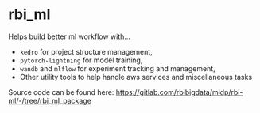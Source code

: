 # rbi_ml

Helps build better ml workflow with...   
* `kedro` for project structure management,  
* `pytorch-lightning` for model training,  
* `wandb` and `mlflow` for experiment tracking and management,  
* Other utility tools to help handle aws services and miscellaneous tasks

Source code can be found here: https://gitlab.com/rbibigdata/mldp/rbi-ml/-/tree/rbi_ml_package
